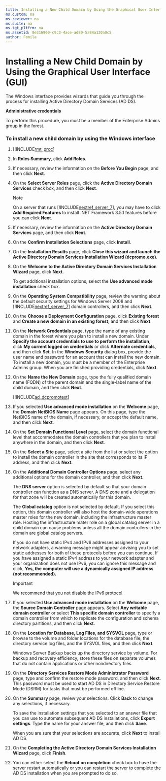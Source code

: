 ```yaml
---
title: Installing a New Child Domain by Using the Graphical User Interface (GUI)
ms.custom: na
ms.reviewer: na
ms.suite: na
ms.tgt_pltfrm: na
ms.assetid: 8e316960-c9c3-4ace-ad80-5a84a120a0c5
author: Femila
---
```

# Installing a New Child Domain by Using the Graphical User Interface (GUI)
  The Windows interface provides wizards that guide you through the process for installing Active Directory Domain Services \(AD DS\).  
  
 **Administrative credentials**  
  
 To perform this procedure, you must be a member of the Enterprise Admins group in the forest.  
  
### To install a new child domain by using the Windows interface  
  
1.  [!INCLUDE[rmt_proc](../Token/rmt_proc_md.md)]  
  
2.  In **Roles Summary**, click **Add Roles**.  
  
3.  If necessary, review the information on the **Before You Begin** page, and then click **Next**.  
  
4.  On the **Select Server Roles** page, click the **Active Directory Domain Services** check box, and then click **Next**.  
  
    > [!NOTE]  
    >  On a server that runs [!INCLUDE[nextref_server_7](../Token/nextref_server_7_md.md)], you may have to click **Add Required Features** to install .NET Framework 3.5.1 features before you can click **Next**.  
  
5.  If necessary, review the information on the **Active Directory Domain Services** page, and then click **Next**.  
  
6.  On the **Confirm Installation Selections** page, click **Install**.  
  
7.  On the **Installation Results** page, click **Close this wizard and launch the Active Directory Domain Services Installation Wizard \(dcpromo.exe\)**.  
  
8.  On the **Welcome to the Active Directory Domain Services Installation Wizard** page, click **Next**.  
  
     To get additional installation options, select the **Use advanced mode installation** check box.  
  
9. On the **Operating System Compatibility** page, review the warning about the default security settings for Windows Server 2008 and [!INCLUDE[nextref_server_7](../Token/nextref_server_7_md.md)] domain controllers, and then click **Next**.  
  
10. On the **Choose a Deployment Configuration** page, click **Existing forest** and **Create a new domain in an existing forest**, and then click **Next**.  
  
11. On the **Network Credentials** page, type the name of any existing domain in the forest where you plan to install a new domain. Under **Specify the account credentials to use to perform the installation**, click **My current logged on credentials** or click **Alternate credentials**, and then click **Set**. In the **Windows Security** dialog box, provide the user name and password for an account that can install the new domain. To install a new domain, you must be a member of the Enterprise Admins group. When you are finished providing credentials, click **Next**.  
  
12. On the **Name the New Domain** page, type the fully qualified domain name \(FQDN\) of the parent domain and the single\-label name of the child domain, and then click **Next**.  
  
     [!INCLUDE[ad_dcpromotext](../Token/ad_dcpromotext_md.md)]  
  
13. If you selected **Use advanced mode installation** on the **Welcome** page, the **Domain NetBIOS Name** page appears. On this page, type the NetBIOS name of the domain, if necessary, or accept the default name, and then click **Next**.  
  
14. On the **Set Domain Functional Level** page, select the domain functional level that accommodates the domain controllers that you plan to install anywhere in the domain, and then click **Next**.  
  
15. On the **Select a Site** page, select a site from the list or select the option to install the domain controller in the site that corresponds to its IP address, and then click **Next**.  
  
16. On the **Additional Domain Controller Options** page, select any additional options for the domain controller, and then click **Next**.  
  
     The **DNS server** option is selected by default so that your domain controller can function as a DNS server. A DNS zone and a delegation for that zone will be created automatically for this domain.  
  
     The **Global catalog** option is not selected by default. If you select this option, this domain controller will also host the domain\-wide operations master roles for the new domain, including the infrastructure master role. Hosting the infrastructure mater role on a global catalog server in a child domain can cause problems unless all the domain controllers in the domain are global catalog servers.  
  
     If you do not have static IPv4 and IPv6 addresses assigned to your network adapters, a warning message might appear advising you to set static addresses for both of these protocols before you can continue. If you have assigned a static IPv4 address to your network adapter and your organization does not use IPv6, you can ignore this message and click, **Yes, the computer will use a dynamically assigned IP address \(not recommended\).**  
  
    > [!IMPORTANT]  
    >  We recommend that you not disable the IPv6 protocol.  
  
17. If you selected **Use advanced mode installation** on the **Welcome** page, the **Source Domain Controller** page appears. Select **Any writable domain controller** or select **This specific domain controller** to specify a domain controller from which to replicate the configuration and schema directory partitions, and then click **Next**.  
  
18. On the **Location for Database, Log Files, and SYSVOL** page, type or browse to the volume and folder locations for the database file, the directory service log files, and the SYSVOL files, and then click **Next**.  
  
     Windows Server Backup backs up the directory service by volume. For backup and recovery efficiency, store these files on separate volumes that do not contain applications or other nondirectory files.  
  
19. On the **Directory Services Restore Mode Administrator Password** page, type and confirm the restore mode password, and then click **Next**. This password must be used to start AD DS in Directory Service Restore Mode \(DSRM\) for tasks that must be performed offline.  
  
20. On the **Summary** page, review your selections. Click **Back** to change any selections, if necessary.  
  
     To save the installation settings that you selected to an answer file that you can use to automate subsequent AD DS installations, click **Export settings**. Type the name for your answer file, and then click **Save**.  
  
     When you are sure that your selections are accurate, click **Next** to install AD DS.  
  
21. On the **Completing the Active Directory Domain Services Installation Wizard** page, click **Finish**.  
  
22. You can either select the **Reboot on completion** check box to have the server restart automatically or you can restart the server to complete the AD DS installation when you are prompted to do so.  
  
  